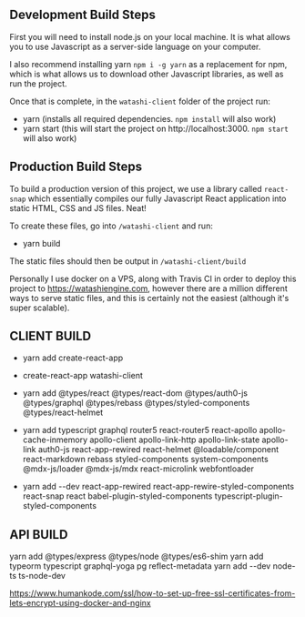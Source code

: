 ## Development Build Steps 

First you will need to install node.js on your local machine. It is what allows you to use Javascript as a server-side language on your computer.

I also recommend installing yarn `npm i -g yarn` as a replacement for npm, which is what allows us to download other Javascript libraries, as well as run the project. 

Once that is complete, in the `watashi-client` folder of the project run:

- yarn (installs all required dependencies. `npm install` will also work)
- yarn start (this will start the project on http://localhost:3000. `npm start` will also work)

## Production Build Steps

To build a production version of this project, we use a library called `react-snap` which essentially compiles our fully Javascript React application into static HTML, CSS and JS files. Neat! 

To create these files, go into `/watashi-client` and run:

- yarn build

The static files should then be output in `/watashi-client/build`

Personally I use docker on a VPS, along with Travis CI in order to deploy this project to https://watashiengine.com, however there are a million different ways to serve static files, and this is certainly not the easiest (although it's super scalable).


## CLIENT BUILD  

- yarn add create-react-app
- create-react-app watashi-client 

- yarn add @types/react @types/react-dom @types/auth0-js @types/graphql @types/rebass @types/styled-components @types/react-helmet 
- yarn add typescript graphql router5 react-router5 react-apollo apollo-cache-inmemory apollo-client apollo-link-http apollo-link-state apollo-link auth0-js react-app-rewired react-helmet @loadable/component react-markdown rebass styled-components system-components @mdx-js/loader @mdx-js/mdx react-microlink webfontloader
- yarn add --dev react-app-rewired react-app-rewire-styled-components react-snap react babel-plugin-styled-components typescript-plugin-styled-components

## API BUILD 

yarn add @types/express @types/node @types/es6-shim
yarn add typeorm typescript graphql-yoga pg reflect-metadata
yarn add --dev node-ts ts-node-dev



https://www.humankode.com/ssl/how-to-set-up-free-ssl-certificates-from-lets-encrypt-using-docker-and-nginx
